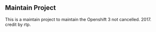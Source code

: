 ## Maintain Project

This is a maintain project to maintain the Openshift 3 not cancelled.
2017.
credit by rtp.
